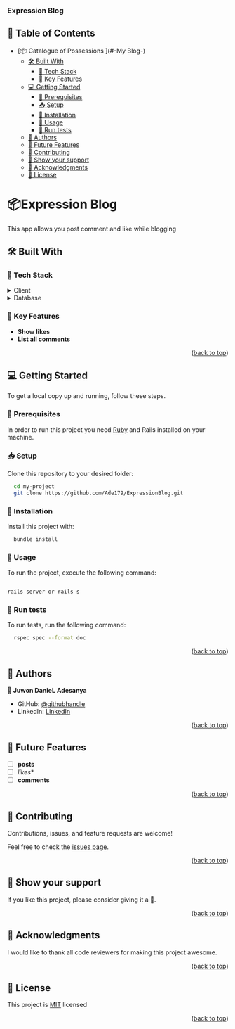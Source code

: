 
  <h3><b>Expression Blog</b></h3>




## 📗 Table of Contents

- [📦 Catalogue of Possessions ](#-My Blog-)
  - [🛠 Built With ](#-built-with-)
    - [🧰 Tech Stack ](#-tech-stack-)
    - [🎯 Key Features ](#-key-features-)
  - [💻 Getting Started ](#-getting-started-)
    - [📃 Prerequisites](#-prerequisites)
    - [📥 Setup](#-setup)
    - [💾 Installation](#-installation)
    - [📱 Usage](#-usage)
    - [🧪 Run tests](#-run-tests)
  - [👥 Authors ](#-authors-)
  - [🔭 Future Features ](#-future-features-)
  - [🤝 Contributing ](#-contributing-)
  - [💖 Show your support ](#-show-your-support-)
  - [🙏 Acknowledgments ](#-acknowledgments-)
  - [📜 License ](#-license-)


# 📦Expression Blog <a name="about-project"></a>
This app allows you post  comment and like while blogging

## 🛠 Built With <a name="built-with"></a>

### 🧰 Tech Stack <a name="tech-stack"></a>

<details>
  <summary>Client</summary>
  <ul>
    <li><a href="https://www.ruby-lang.org/en/">Ruby</a></li>
  </ul>
</details>

<details>
<summary>Database</summary>
  <ul>
    <li><a href="https://www.postgresql.org/">PostgreSQL</a></li>
  </ul>
</details>


### 🎯 Key Features <a name="key-features"></a>

- **Show likes**
- **List all comments**


<p align="right">(<a href="#readme-top">back to top</a>)</p>


## 💻 Getting Started <a name="getting-started"></a>

To get a local copy up and running, follow these steps.

### 📃 Prerequisites

In order to run this project you need [Ruby](https://www.ruby-lang.org/en/)  and Rails installed on your machine.


### 📥 Setup

Clone this repository to your desired folder:

```sh
  cd my-project
  git clone https://github.com/Ade179/ExpressionBlog.git
```

### 💾 Installation

Install this project with:

```sh
  bundle install
```

### 📱 Usage

To run the project, execute the following command:

```sh

rails server or rails s

```

### 🧪 Run tests

To run tests, run the following command:

```sh
  rspec spec --format doc
```

<p align="right">(<a href="#readme-top">back to top</a>)</p>


## 👥 Authors <a name="authors"></a>

👤 **Juwon DanieL Adesanya**

- GitHub: [@githubhandle](https://github.com/Ade179)
- LinkedIn: [LinkedIn](https://www.linkedin.com/in/adejuwon-adesanya-237b54239/)


<p align="right">(<a href="#readme-top">back to top</a>)</p>


## 🔭 Future Features <a name="future-features"></a>

- [ ] **posts**
- [ ] *likes**
- [ ] **comments**

<p align="right">(<a href="#readme-top">back to top</a>)</p>


## 🤝 Contributing <a name="contributing"></a>

Contributions, issues, and feature requests are welcome!

Feel free to check the [issues page](../../issues/).

<p align="right">(<a href="#readme-top">back to top</a>)</p>


## 💖 Show your support <a name="support"></a>

If you like this project, please consider giving it a 🌟.

<p align="right">(<a href="#readme-top">back to top</a>)</p>


## 🙏 Acknowledgments <a name="acknowledgements"></a>

I would like to thank all code reviewers for making this project awesome.


<p align="right">(<a href="#readme-top">back to top</a>)</p>


## 📜 License <a name="license"></a>

This project is [MIT](./MIT.md) licensed

<p align="right">(<a href="#readme-top">back to top</a>)</p>
